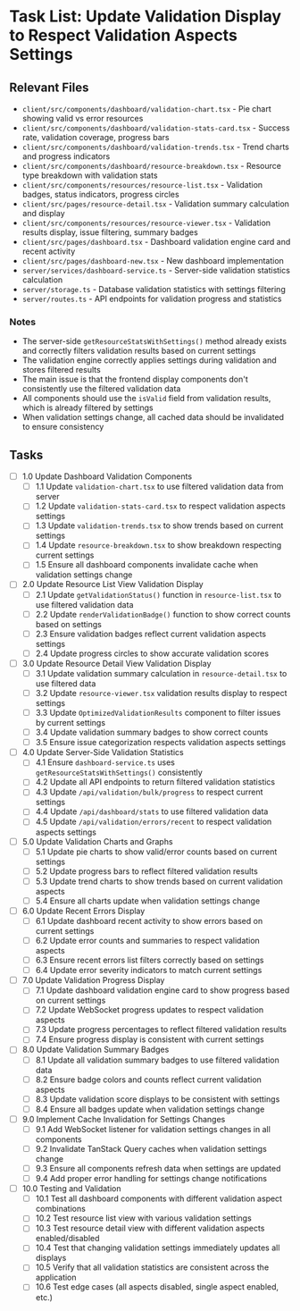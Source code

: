 # Task List: Update Validation Display to Respect Validation Aspects Settings

## Relevant Files

- `client/src/components/dashboard/validation-chart.tsx` - Pie chart showing valid vs error resources
- `client/src/components/dashboard/validation-stats-card.tsx` - Success rate, validation coverage, progress bars
- `client/src/components/dashboard/validation-trends.tsx` - Trend charts and progress indicators
- `client/src/components/dashboard/resource-breakdown.tsx` - Resource type breakdown with validation stats
- `client/src/components/resources/resource-list.tsx` - Validation badges, status indicators, progress circles
- `client/src/pages/resource-detail.tsx` - Validation summary calculation and display
- `client/src/components/resources/resource-viewer.tsx` - Validation results display, issue filtering, summary badges
- `client/src/pages/dashboard.tsx` - Dashboard validation engine card and recent activity
- `client/src/pages/dashboard-new.tsx` - New dashboard implementation
- `server/services/dashboard-service.ts` - Server-side validation statistics calculation
- `server/storage.ts` - Database validation statistics with settings filtering
- `server/routes.ts` - API endpoints for validation progress and statistics

### Notes

- The server-side `getResourceStatsWithSettings()` method already exists and correctly filters validation results based on current settings
- The validation engine correctly applies settings during validation and stores filtered results
- The main issue is that the frontend display components don't consistently use the filtered validation data
- All components should use the `isValid` field from validation results, which is already filtered by settings
- When validation settings change, all cached data should be invalidated to ensure consistency

## Tasks

- [ ] 1.0 Update Dashboard Validation Components
  - [ ] 1.1 Update `validation-chart.tsx` to use filtered validation data from server
  - [ ] 1.2 Update `validation-stats-card.tsx` to respect validation aspects settings
  - [ ] 1.3 Update `validation-trends.tsx` to show trends based on current settings
  - [ ] 1.4 Update `resource-breakdown.tsx` to show breakdown respecting current settings
  - [ ] 1.5 Ensure all dashboard components invalidate cache when validation settings change

- [ ] 2.0 Update Resource List View Validation Display
  - [ ] 2.1 Update `getValidationStatus()` function in `resource-list.tsx` to use filtered validation data
  - [ ] 2.2 Update `renderValidationBadge()` function to show correct counts based on settings
  - [ ] 2.3 Ensure validation badges reflect current validation aspects settings
  - [ ] 2.4 Update progress circles to show accurate validation scores

- [ ] 3.0 Update Resource Detail View Validation Display
  - [ ] 3.1 Update validation summary calculation in `resource-detail.tsx` to use filtered data
  - [ ] 3.2 Update `resource-viewer.tsx` validation results display to respect settings
  - [ ] 3.3 Update `OptimizedValidationResults` component to filter issues by current settings
  - [ ] 3.4 Update validation summary badges to show correct counts
  - [ ] 3.5 Ensure issue categorization respects validation aspects settings

- [ ] 4.0 Update Server-Side Validation Statistics
  - [ ] 4.1 Ensure `dashboard-service.ts` uses `getResourceStatsWithSettings()` consistently
  - [ ] 4.2 Update all API endpoints to return filtered validation statistics
  - [ ] 4.3 Update `/api/validation/bulk/progress` to respect current settings
  - [ ] 4.4 Update `/api/dashboard/stats` to use filtered validation data
  - [ ] 4.5 Update `/api/validation/errors/recent` to respect validation aspects settings

- [ ] 5.0 Update Validation Charts and Graphs
  - [ ] 5.1 Update pie charts to show valid/error counts based on current settings
  - [ ] 5.2 Update progress bars to reflect filtered validation results
  - [ ] 5.3 Update trend charts to show trends based on current validation aspects
  - [ ] 5.4 Ensure all charts update when validation settings change

- [ ] 6.0 Update Recent Errors Display
  - [ ] 6.1 Update dashboard recent activity to show errors based on current settings
  - [ ] 6.2 Update error counts and summaries to respect validation aspects
  - [ ] 6.3 Ensure recent errors list filters correctly based on settings
  - [ ] 6.4 Update error severity indicators to match current settings

- [ ] 7.0 Update Validation Progress Display
  - [ ] 7.1 Update dashboard validation engine card to show progress based on current settings
  - [ ] 7.2 Update WebSocket progress updates to respect validation aspects
  - [ ] 7.3 Update progress percentages to reflect filtered validation results
  - [ ] 7.4 Ensure progress display is consistent with current settings

- [ ] 8.0 Update Validation Summary Badges
  - [ ] 8.1 Update all validation summary badges to use filtered validation data
  - [ ] 8.2 Ensure badge colors and counts reflect current validation aspects
  - [ ] 8.3 Update validation score displays to be consistent with settings
  - [ ] 8.4 Ensure all badges update when validation settings change

- [ ] 9.0 Implement Cache Invalidation for Settings Changes
  - [ ] 9.1 Add WebSocket listener for validation settings changes in all components
  - [ ] 9.2 Invalidate TanStack Query caches when validation settings change
  - [ ] 9.3 Ensure all components refresh data when settings are updated
  - [ ] 9.4 Add proper error handling for settings change notifications

- [ ] 10.0 Testing and Validation
  - [ ] 10.1 Test all dashboard components with different validation aspect combinations
  - [ ] 10.2 Test resource list view with various validation settings
  - [ ] 10.3 Test resource detail view with different validation aspects enabled/disabled
  - [ ] 10.4 Test that changing validation settings immediately updates all displays
  - [ ] 10.5 Verify that all validation statistics are consistent across the application
  - [ ] 10.6 Test edge cases (all aspects disabled, single aspect enabled, etc.)

